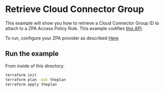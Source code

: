 # Retrieve Cloud Connector Group

This example will show you how to retrieve a Cloud Connector Group ID to attach to a ZPA Access Policy Rule.
This example codifies [this API](https://help.zscaler.com/zpa/api-reference#/cloud-connector-group-controller/getCloudConnectorGroup).

To run, configure your ZPA provider as described [Here](https://github.com/willguibr/terraform-provider-zpa/blob/master/docs/index.html.markdown)

## Run the example

From inside of this directory:

```bash
terraform init
terraform plan -out theplan
terraform apply theplan
```
